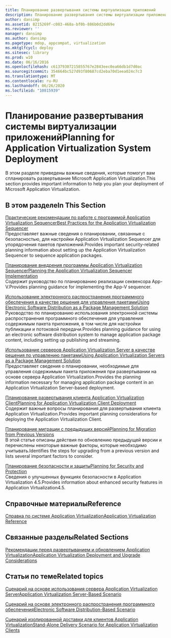 ```yaml
---
title: Планирование развертывания системы виртуализации приложений
description: Планирование развертывания системы виртуализации приложений
author: dansimp
ms.assetid: 8215269f-c083-468a-bf0b-886b0d2dd69e
ms.reviewer: ''
manager: dansimp
ms.author: dansimp
ms.pagetype: mdop, appcompat, virtualization
ms.mktglfcycl: deploy
ms.sitesec: library
ms.prod: w10
ms.date: 06/16/2016
ms.openlocfilehash: c61379307215855767e2843eec0ea66db1d7d0ac
ms.sourcegitcommit: 354664bc527d93f80687cd2eba70d1eea024c7c3
ms.translationtype: MT
ms.contentlocale: ru-RU
ms.lasthandoff: 06/26/2020
ms.locfileid: "10815939"
---
```

# <span data-ttu-id="d1c0f-103">Планирование развертывания системы виртуализации приложений</span><span class="sxs-lookup"><span data-stu-id="d1c0f-103">Planning for Application Virtualization System Deployment</span></span>


<span data-ttu-id="d1c0f-104">В этом разделе приведены важные сведения, которые помогут вам спланировать развертывание Microsoft Application Virtualization.</span><span class="sxs-lookup"><span data-stu-id="d1c0f-104">This section provides important information to help you plan your deployment of Microsoft Application Virtualization.</span></span>

## <span data-ttu-id="d1c0f-105">В этом разделе</span><span class="sxs-lookup"><span data-stu-id="d1c0f-105">In This Section</span></span>


<a href="" id="best-practices-for-the-application-virtualization-sequencer"></a>[<span data-ttu-id="d1c0f-106">Практические рекомендации по работе с программой Application Virtualization Sequencer</span><span class="sxs-lookup"><span data-stu-id="d1c0f-106">Best Practices for the Application Virtualization Sequencer</span></span>](best-practices-for-the-application-virtualization-sequencer-sp1.md)  
<span data-ttu-id="d1c0f-107">Предоставляет важные сведения о планировании, связанные с безопасностью, для настройки Application Virtualization Sequencer для упорядочения пакетов приложений.</span><span class="sxs-lookup"><span data-stu-id="d1c0f-107">Provides important security-related planning information about setting up the Application Virtualization Sequencer to sequence application packages.</span></span>

<a href="" id="planning-the-application-virtualization-sequencer-implementation"></a>[<span data-ttu-id="d1c0f-108">Планирование внедрения программы Application Virtualization Sequencer</span><span class="sxs-lookup"><span data-stu-id="d1c0f-108">Planning the Application Virtualization Sequencer Implementation</span></span>](planning-the-application-virtualization-sequencer-implementation.md)  
<span data-ttu-id="d1c0f-109">Содержит руководство по планированию реализации секвенсора App-V.</span><span class="sxs-lookup"><span data-stu-id="d1c0f-109">Provides planning guidance for implementing the App-V sequencer.</span></span>

<a href="" id="using-electronic-software-distribution-as-a-package-management-solution"></a>[<span data-ttu-id="d1c0f-110">Использование электронного распространения программного обеспечения в качестве решения для управления пакетами</span><span class="sxs-lookup"><span data-stu-id="d1c0f-110">Using Electronic Software Distribution as a Package Management Solution</span></span>](using-electronic-software-distribution-as-a-package-management-solution.md)  
<span data-ttu-id="d1c0f-111">Руководство по планированию использования электронной системы распространения программного обеспечения для управления содержимым пакета приложения, в том числе для настройки публикации и потоковой передачи.</span><span class="sxs-lookup"><span data-stu-id="d1c0f-111">Provides planning guidance for using an electronic software distribution system to manage application package content, including setting up publishing and streaming.</span></span>

<a href="" id="using-application-virtualization-servers-as-a-package-management-solution"></a>[<span data-ttu-id="d1c0f-112">Использование серверов Application Virtualization Server в качестве решения по управлению пакетами</span><span class="sxs-lookup"><span data-stu-id="d1c0f-112">Using Application Virtualization Servers as a Package Management Solution</span></span>](using-application-virtualization-servers-as-a-package-management-solution.md)  
<span data-ttu-id="d1c0f-113">Предоставляет сведения о планировании, необходимые для управления содержимым пакета приложения при развертывании на основе сервера Application Virtualization.</span><span class="sxs-lookup"><span data-stu-id="d1c0f-113">Provides the planning information necessary for managing application package content in an Application Virtualization Server-based deployment.</span></span>

<a href="" id="planning-for-application-virtualization-client-deployment"></a>[<span data-ttu-id="d1c0f-114">Планирование развертывания клиента Application Virtualization Client</span><span class="sxs-lookup"><span data-stu-id="d1c0f-114">Planning for Application Virtualization Client Deployment</span></span>](planning-for-application-virtualization-client-deployment.md)  
<span data-ttu-id="d1c0f-115">Содержит важные вопросы планирования для развертывания клиента Application Virtualization.</span><span class="sxs-lookup"><span data-stu-id="d1c0f-115">Provides important planning considerations for deploying the Application Virtualization Client.</span></span>

<a href="" id="planning-for-migration-from-previous-versions"></a>[<span data-ttu-id="d1c0f-116">Планирование миграции с предыдущих версий</span><span class="sxs-lookup"><span data-stu-id="d1c0f-116">Planning for Migration from Previous Versions</span></span>](planning-for-migration-from-previous-versions.md)  
<span data-ttu-id="d1c0f-117">В этой статье описаны действия по обновлению предыдущей версии и перечислены некоторые важные факторы, которые необходимо учитывать.</span><span class="sxs-lookup"><span data-stu-id="d1c0f-117">Identifies the steps for upgrading from a previous version and lists several important factors to consider.</span></span>

<a href="" id="planning-for-security-and-protection"></a>[<span data-ttu-id="d1c0f-118">Планирование безопасности и защиты</span><span class="sxs-lookup"><span data-stu-id="d1c0f-118">Planning for Security and Protection</span></span>](planning-for-security-and-protection.md)  
<span data-ttu-id="d1c0f-119">Сведения о улучшенных функциях безопасности в Application Virtualization 4.5.</span><span class="sxs-lookup"><span data-stu-id="d1c0f-119">Provides information about enhanced security features in Application Virtualization4.5.</span></span>

## <span data-ttu-id="d1c0f-120">Справочные материалы</span><span class="sxs-lookup"><span data-stu-id="d1c0f-120">Reference</span></span>


[<span data-ttu-id="d1c0f-121">Справка по системе Application Virtualization</span><span class="sxs-lookup"><span data-stu-id="d1c0f-121">Application Virtualization Reference</span></span>](application-virtualization-reference.md)

## <span data-ttu-id="d1c0f-122">Связанные разделы</span><span class="sxs-lookup"><span data-stu-id="d1c0f-122">Related Sections</span></span>


[<span data-ttu-id="d1c0f-123">Рекомендации перед развертыванием и обновлением Application Virtualization</span><span class="sxs-lookup"><span data-stu-id="d1c0f-123">Application Virtualization Deployment and Upgrade Considerations</span></span>](application-virtualization-deployment-and-upgrade-considerations.md)

## <span data-ttu-id="d1c0f-124">Статьи по теме</span><span class="sxs-lookup"><span data-stu-id="d1c0f-124">Related topics</span></span>


[<span data-ttu-id="d1c0f-125">Сценарий на основе использования сервера Application Virtualization Server</span><span class="sxs-lookup"><span data-stu-id="d1c0f-125">Application Virtualization Server-Based Scenario</span></span>](application-virtualization-server-based-scenario.md)

[<span data-ttu-id="d1c0f-126">Сценарий на основе электронного распространения программного обеспечения</span><span class="sxs-lookup"><span data-stu-id="d1c0f-126">Electronic Software Distribution-Based Scenario</span></span>](electronic-software-distribution-based-scenario.md)

[<span data-ttu-id="d1c0f-127">Сценарий изолированной доставки для клиентов Application Virtualization</span><span class="sxs-lookup"><span data-stu-id="d1c0f-127">Stand-Alone Delivery Scenario for Application Virtualization Clients</span></span>](stand-alone-delivery-scenario-for-application-virtualization-clients.md)

 

 





